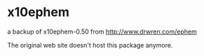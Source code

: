 # x10ephem
a backup of x10ephem-0.50 from http://www.drwren.com/ephem

The original web site doesn't host this package anymore.
